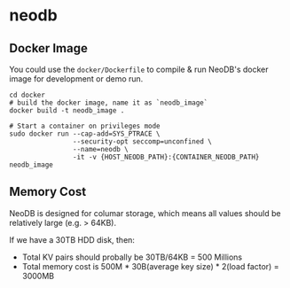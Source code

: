 # neodb


## Docker Image
You could use the `docker/Dockerfile` to compile & run NeoDB's docker image for development or demo run.

```
cd docker
# build the docker image, name it as `neodb_image`
docker build -t neodb_image .

# Start a container on privileges mode
sudo docker run --cap-add=SYS_PTRACE \
                --security-opt seccomp=unconfined \
                --name=neodb \
                -it -v {HOST_NEODB_PATH}:{CONTAINER_NEODB_PATH} neodb_image

```


## Memory Cost
NeoDB is designed for columar storage, which means all values should be relatively large (e.g. > 64KB).

If we have a 30TB HDD disk, then:
- Total KV pairs should probally be 30TB/64KB = 500 Millions
- Total memory cost is 500M * 30B(average key size) * 2(load factor) = 3000MB
